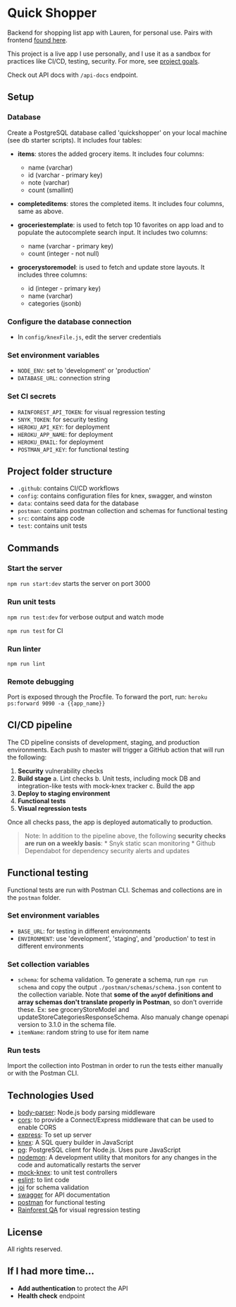 # Quick Shopper
Backend for shopping list app with Lauren, for personal use. Pairs with frontend [found here](https://github.com/ihouwat/shopping-list-app-live).

This project is a live app I use personally, and I use it as a sandbox for practices like CI/CD, testing, security. For more, see [project goals](./projectGoals.md).

Check out API docs with `/api-docs` endpoint.

## Setup

### Database

Create a PostgreSQL database called 'quickshopper' on your local machine (see db starter scripts). It includes four tables:

* **items**: stores the added grocery items. It includes four columns:

	* name (varchar)
	* id (varchar - primary key)
	* note (varchar)
	* count (smallint)

* **completeditems**: stores the completed items. It includes four columns, same as above.

* **groceriestemplate**: is used to fetch top 10 favorites on app load and to populate the autocomplete search input. It includes two columns:

	* name (varchar - primary key)
	* count (integer - not null)

* **grocerystoremodel**: is used to fetch and update store layouts. It includes three columns:

	* id (integer - primary key)
	* name (varchar)
	* categories (jsonb)

### Configure the database connection

* In `config/knexFile.js`, edit the server credentials

### Set environment variables
* `NODE_ENV`: set to 'development' or 'production'
* `DATABASE_URL`: connection string

### Set CI secrets
* `RAINFOREST_API_TOKEN`: for visual regression testing
* `SNYK_TOKEN`: for security testing
* `HEROKU_API_KEY`: for deployment
* `HEROKU_APP_NAME`: for deployment
* `HEROKU_EMAIL`: for deployment
* `POSTMAN_API_KEY`: for functional testing

## Project folder structure
* `.github`: contains CI/CD workflows
* `config`: contains configuration files for knex, swagger, and winston
* `data`: contains seed data for the database
* `postman`: contains postman collection and schemas for functional testing
* `src`: contains app code
* `test`: contains unit tests

## Commands
### Start the server
`npm run start:dev` starts the server on port 3000

### Run unit tests
`npm run test:dev` for verbose output and watch mode

`npm run test` for CI

### Run linter
`npm run lint`

### Remote debugging
Port is exposed through the Procfile. To forward the port, run:
`heroku ps:forward 9090 -a {{app_name}}`

## CI/CD pipeline
The CD pipeline consists of development, staging, and production environments. Each push to master will trigger a GitHub action that will run the following:
1. **Security** vulnerability checks
2. **Build stage**
	a. Lint checks
	b. Unit tests, including mock DB and integration-like tests with mock-knex tracker
	c. Build the app
3. **Deploy to staging environment**
4. **Functional tests**
5. **Visual regression tests**

Once all checks pass, the app is deployed automatically to production.

> Note: In addition to the pipeline above, the following **security checks are run on a weekly basis**:
	* Snyk static scan monitoring
	* Github Dependabot for dependency security alerts and updates

## Functional testing
Functional tests are run with Postman CLI. Schemas and collections are in the `postman` folder. 
### Set environment variables
* `BASE_URL`: for testing in different environments
* `ENVIRONMENT`: use 'development', 'staging', and 'production' to test in different environments
### Set collection variables
* `schema`: for schema validation. To generate a schema, run `npm run schema` and copy the output `./postman/schemas/schema.json` content to the collection variable. Note that **some of the `anyOf` definitions and array schemas don't translate properly in Postman**, so don't override these. Ex: see groceryStoreModel and updateStoreCategoriesResponseSchema. Also manualy change openapi version to 3.1.0 in the schema file.
* `itemName`: random string to use for item name

### Run tests
Import the collection into Postman in order to run the tests either manually or with the Postman CLI.

## Technologies Used 
* [body-parser](https://www.npmjs.com/package/body-parser): Node.js body parsing middleware
* [cors](https://www.npmjs.com/package/cors): to provide a Connect/Express middleware that can be used to enable CORS
* [express](https://www.npmjs.com/package/express): To set up server
* [knex](https://www.npmjs.com/package/knex): A SQL query builder in JavaScript
* [pg](https://www.npmjs.com/package/pg): PostgreSQL client for Node.js. Uses pure JavaScript
* [nodemon](https://www.npmjs.com/package/nodemon): A development utility that monitors for any changes in the code and automatically restarts the server
* [mock-knex](https://www.npmjs.com/package/mock-knex): to unit test controllers
* [eslint](https://eslint.org/): to lint code
* [joi](https://joi.dev/) for schema validation
* [swagger](https://swagger.io/) for API documentation
* [postman](https://www.postman.com/) for functional testing
* [Rainforest QA](https://www.rainforestqa.com/) for visual regression testing

## License
All rights reserved.

## If I had more time...
* **Add authentication** to protect the API
* **Health check** endpoint